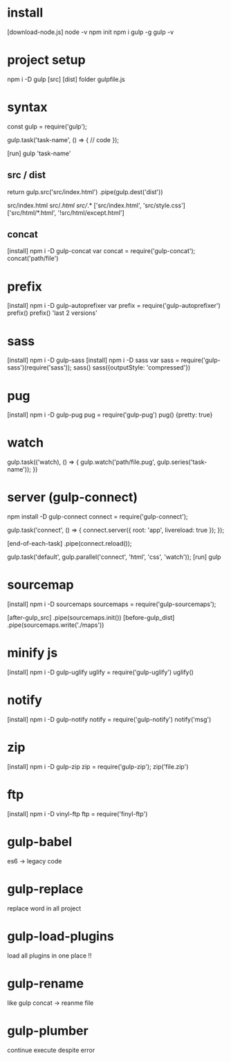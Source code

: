 # install
  [download-node.js]
  node -v
  npm init
  npm i gulp -g
  gulp -v

# project setup
  npm i -D gulp
  [src] [dist] folder
  gulpfile.js


# syntax
  const gulp = require('gulp');

  gulp.task('task-name', () => {
    // code
  });

  [run] gulp 'task-name'


## src / dist
  return gulp.src('src/index.html')
        .pipe(gulp.dest('dist'))

  src/index.html
  src/*.html
  src/*.*
  ['src/index.html', 'src/style.css']
  ['src/html/*.html', '!src/html/except.html']


## concat
  [install] npm i -D gulp-concat
  var concat = require('gulp-concat');
  concat('path/file')


# prefix
  [install] npm i -D gulp-autoprefixer
  var prefix = require('gulp-autoprefixer')
  prefix()
  prefix()
    'last 2 versions'

# sass
  [install] npm i -D gulp-sass
  [install] npm i -D sass
  var sass = require('gulp-sass')(require('sass'));
  sass()
  sass({outputStyle: 'compressed'})


# pug
  [install] npm i -D gulp-pug
  pug = require('gulp-pug')
  pug()
    {pretty: true}


# watch
  gulp.task(('watch), () => {
    gulp.watch('path/file.pug', gulp.series('task-name'));
  })


# server (gulp-connect)
  npm install -D gulp-connect
  connect = require('gulp-connect');

  gulp.task('connect', () => {
    connect.server({
      root: 'app',
      livereload: true
    });
  });

  [end-of-each-task] .pipe(connect.reload());

  gulp.task('default', gulp.parallel('connect', 'html', 'css', 'watch'));
  [run] gulp



# sourcemap
  [install] npm i -D sourcemaps
  sourcemaps = require('gulp-sourcemaps');

  [after-gulp_src] .pipe(sourcemaps.init())
  [before-gulp_dist] .pipe(sourcemaps.write('./maps'))


# minify js
  [install] npm i -D gulp-uglify
  uglify = require('gulp-uglify')
  uglify()


# notify
  [install] npm i -D gulp-notify
  notify = require('gulp-notify')
  notify('msg')

# zip
  [install] npm i -D gulp-zip
  zip = require('gulp-zip');
  zip('file.zip')


# ftp
  [install] npm i -D vinyl-ftp
  ftp = require('finyl-ftp')

# gulp-babel
  es6 -> legacy code

# gulp-replace
  replace word in all project

# gulp-load-plugins
  load all plugins in one place !!

# gulp-rename
  like gulp concat -> reanme file

# gulp-plumber
  continue execute despite error
